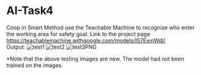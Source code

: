 # AI-Task4
Coop in Smart Method use the Teachable Machine to recognize who enter the working area for safety goal. Link to the project page
https://teachablemachine.withgoogle.com/models/lS7ExmWdl/  
Output:
![test1](https://github.com/malhashim-hub/AI-Task4/assets/119134365/d60ada38-b04c-4f4d-8cb0-ae7c9c46cda8)
![test2](https://github.com/malhashim-hub/AI-Task4/assets/119134365/c0f13d45-8f2f-406d-aebb-594b51c86d3f)
![test3PNG](https://github.com/malhashim-hub/AI-Task4/assets/119134365/e85e3c3e-e9cf-4d35-8a25-074871cd131a)

*Note that the above testing images are new. The model had not been trained on the images.
